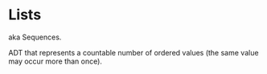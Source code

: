 Lists
========
aka Sequences.

ADT that represents a countable number of ordered values (the same value may occur more than once).
